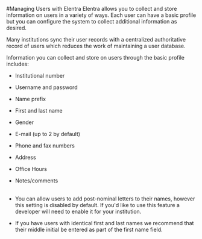 #Managing Users with Elentra
Elentra allows you to collect and store information on users in a variety of ways.  Each user can have a basic profile but you can configure the system to collect additional information as desired.

Many institutions sync their user records with a centralized authoritative record of users which reduces the work of maintaining a user database.

Information you can collect and store on users through the basic profile includes:  

* Institutional number  
* Username and password  
* Name prefix  
* First and last name  
* Gender  
* E-mail (up to 2 by default)  
* Phone and fax numbers  
* Address  
* Office Hours  
* Notes/comments  
&nbsp;
* You can allow users to add post-nominal letters to their names, however this setting is disabled by default.  If you'd like to use this feature a developer will need to enable it for your institution.

* If you have users with identical first and last names we recommend that their middle initial be entered as part of the first name field.
